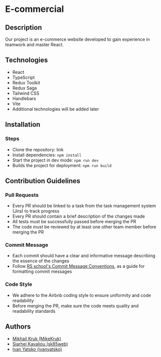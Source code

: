# E-commercial

## Description

Our project is an e-commerce website developed to gain experience in teamwork and master React.

## Technologies

- React
- TypeScript
- Redux Toolkit
- Redux Saga
- Tailwind CSS
- Handlebars
- Vite
- Additional technologies will be added later

## Installation

### Steps

- Clone the repository: link
- Install dependencies: `npm install`
- Start the project in dev mode: `npm run dev`
- Builds the project for deployment: `npm run build`

## Contribution Guidelines

### Pull Requests

- Every PR should be linked to a task from the task management system (Jira) to track progress
- Every PR should contain a brief description of the changes made
- All tests must be successfully passed before merging the PR
- The code must be reviewed by at least one other team member before merging the PR

### Commit Message

- Each commit should have a clear and informative message describing the essence of the changes
- Follow [RS school's Commit Message Conventions](https://docs.rs.school/#/git-convention), as a guide for formatting commit messages

### Code Style

- We adhere to the Airbnb coding style to ensure uniformity and code readability
- Before merging the PR, make sure the code meets quality and readability standards

## Authors

- [Mikhail Kruk (MikeKruk)](https://github.com/MikeKruk)
- [Siarhej Kavaliou (sk85web)](https://github.com/sk85web)
- [Ivan Yatsko (ivanyatsko)](https://github.com/ivanyatsko)
